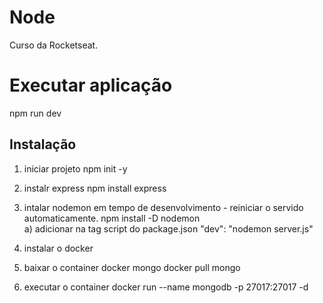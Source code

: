 # Node
Curso da Rocketseat.

# Executar aplicação
npm run dev

## Instalação
1. iniciar projeto
  npm init -y

2. instalr express
  npm install express

3. intalar nodemon em tempo de desenvolvimento - reiniciar o servido automaticamente.
  npm install -D nodemon  
  a) adicionar na tag script do package.json
     "dev": "nodemon server.js"


4. instalar o docker

5. baixar o container docker mongo
   docker pull mongo
6. executar o container
   docker run --name mongodb -p 27017:27017 -d

